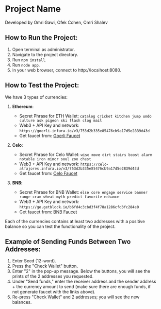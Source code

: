 # Project Name

Developed by Omri Gawi, Ofek Cohen, Omri Shalev

## How to Run the Project:

1. Open terminal as administrator.
2. Navigate to the project directory.
3. Run `npm install`.
4. Run `node app`.
5. In your web browser, connect to http://localhost:8080.

## How to Test the Project:

We have 3 types of currencies:
1. **Ethereum**:
   - Secret Phrase for ETH Wallet: `catalog cricket kitchen jump undo culture ask pigeon ski flash clog mail`
   - Web3 + API Key and network: `https://goerli.infura.io/v3/753d2b335e85476cb9a17d5e2839d43d`
   - Get faucet from: [Goerli Faucet](https://goerlifaucet.com/)

2. **Celo**:
   - Secret Phrase for Celo Wallet: `wise move dirt stairs boost alarm notable iron minor soul zoo chest`
   - Web3 + API Key and network: `https://celo-alfajores.infura.io/v3/753d2b335e85476cb9a17d5e2839d43d`
   - Get faucet from: [Celo Faucet](https://celo.org/developers/faucet)

3. **BNB**:
   - Secret Phrase for BNB Wallet: `else core engage service banner range cram wheat myth predict favorite enhance`
   - Web3 + API Key and network: `https://go.getblock.io/b6fd4c3cbd3f4f78a1286cfd3fc284e0`
   - Get faucet from: [BNB Faucet](https://www.bnbchain.org/en/testnet-faucet)

Each of the currencies contains at least two addresses with a positive balance so you can test the functionality of the project.

## Example of Sending Funds Between Two Addresses:
1. Enter Seed (12-word).
2. Press the "Check Wallet" button.
3. Enter "2" in the pop-up message.
Below the buttons, you will see the prints of the 2 addresses you requested.
4. Under "Send funds," enter the receiver address and the sender address + the currency amount to send (make sure there are enough funds, if not generate faucet with the links above).
5. Re-press "Check Wallet" and 2 addresses; you will see the new balances.
